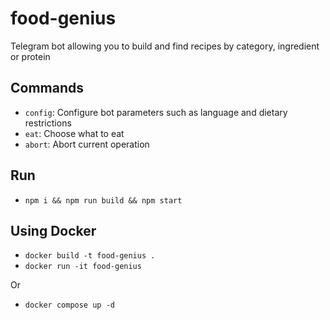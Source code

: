 # food-genius

Telegram bot allowing you to build and find recipes by category, ingredient or protein

## Commands

- `config`: Configure bot parameters such as language and dietary restrictions
- `eat`: Choose what to eat
- `abort`: Abort current operation

## Run

- `npm i && npm run build && npm start`

## Using Docker

- `docker build -t food-genius .`
- `docker run -it food-genius`

Or

- `docker compose up -d`
